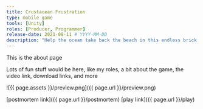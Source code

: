 ```yaml
---
title: Crustacean Frustration
type: mobile game
tools: [Unity]
roles: [Producer, Programmer]
release-date: 2021-08-11 # YYYY-MM-DD
description: "Help the ocean take back the beach in this endless brick breaker! Will your aim and this crab's bubbles be enough to push back the tide of rowdy spring breakers?"
---
```


This is the about page

Lots of fun stuff would be here, like my roles, a bit about the game, the video link, download links, and more

![{{ page.assets }}/preview.png]({{ page.url }}/preview.png)

[postmortem link]({{ page.url }}/postmortem)
[play link]({{ page.url }}/play)
